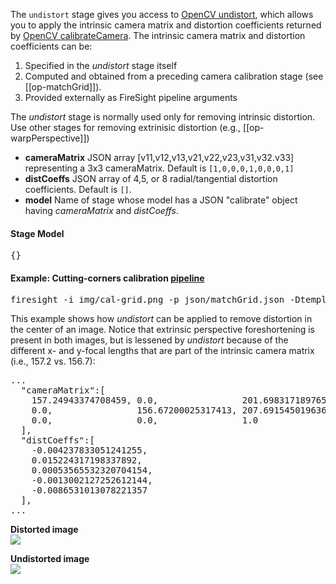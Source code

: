 The `undistort` stage gives you access to 
[OpenCV undistort](
http://docs.opencv.org/modules/imgproc/doc/geometric_transformations.html#undistort),
which allows you to apply the intrinsic camera matrix and distortion coefficients
returned by 
[OpenCV calibrateCamera](http://docs.opencv.org/modules/calib3d/doc/camera_calibration_and_3d_reconstruction.html#calibratecamera). The intrinsic camera matrix and distortion coefficients can be:

1. Specified in the _undistort_ stage itself
1. Computed and obtained from a preceding camera calibration stage (see [[op-matchGrid]]).
1. Provided externally as FireSight pipeline arguments

The _undistort_ stage is normally used only for removing intrinsic distortion.
Use other stages for removing extrinisic distortion (e.g., [[op-warpPerspective]])

* **cameraMatrix** JSON array [v11,v12,v13,v21,v22,v23,v31,v32.v33] representing a 3x3 cameraMatrix. Default is `[1,0,0,0,1,0,0,0,1]`
* **distCoeffs** JSON array of 4,5, or 8 radial/tangential distortion coefficients. Default is `[]`.
* **model** Name of stage whose model has a JSON "calibrate" object having _cameraMatrix_ and _distCoeffs_.

#### Stage Model
<pre>
{}
</pre>

#### Example: Cutting-corners calibration [pipeline](https://github.com/firepick1/FireSight/blob/master/json/matchGrid.json)
<pre>firesight -i img/cal-grid.png -p json/matchGrid.json -Dtemplate=img/cross32.png -Dcalibrate=ellipse -Dscale=[0.85,0.85]</pre>
This example shows how _undistort_ can be applied to remove distortion in the center of an image. Notice that
extrinsic perspective foreshortening is present in both images, but is lessened by _undistort_ because of the
different x- and y-focal lengths that are part of the intrinsic camera matrix (i.e., 157.2 vs. 156.7):

<pre>
...
  "cameraMatrix":[
	157.24943374708459, 0.0,                201.69831718976516,
	0.0,                156.67200025317413, 207.69154501963604,
	0.0,                0.0,                1.0
  ],
  "distCoeffs":[
	-0.004237833051241255,
	0.015224317198337892,
	0.00053565532320704154,
	-0.0013002127252612144,
	-0.0086531013078221357
  ],
...
</pre>

**Distorted image**<br>
<img src="https://github.com/firepick1/FireSight/blob/master/img/cal-grid.png?raw=true">

**Undistorted image**<br>
<img src="https://github.com/firepick1/FireSight/blob/master/img/grid-ellipse-85.jpg?raw=true">

